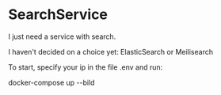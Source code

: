 # SearchService

I just need a service with search.

I haven't decided on a choice yet: ElasticSearch or Meilisearch

To start, specify your ip in the file .env and run: 

  docker-compose up --bild
  
  
